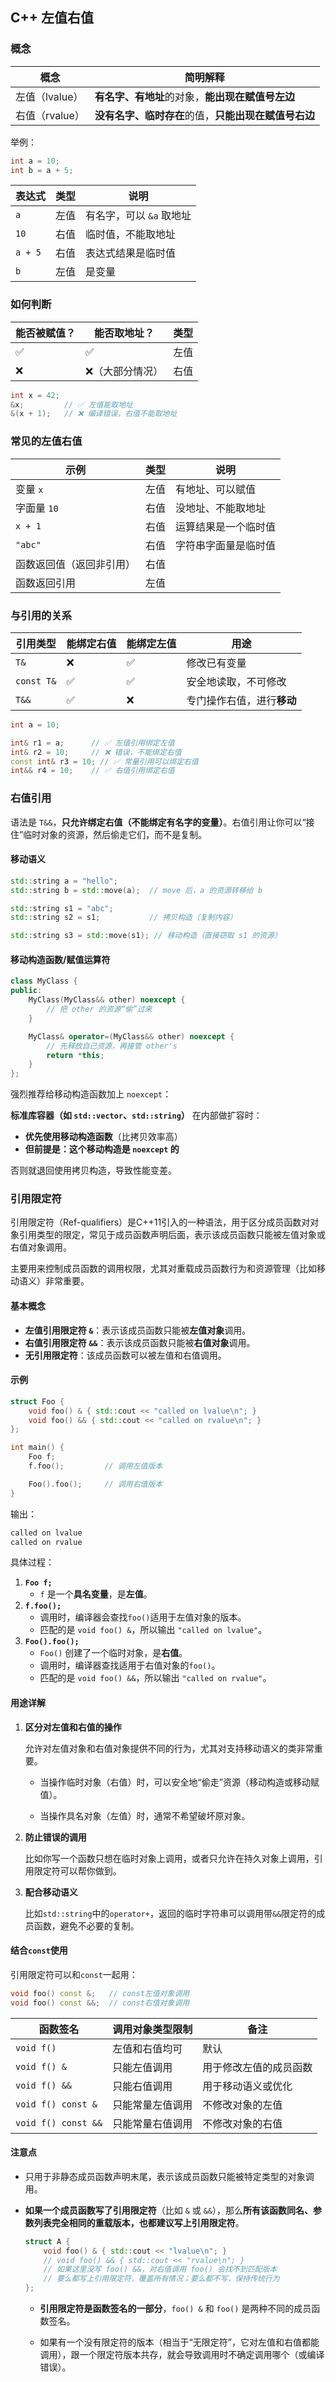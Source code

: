 ## C++ 左值右值

### 概念

| 概念           | 简明解释                                             |
| -------------- | ---------------------------------------------------- |
| 左值（lvalue） | **有名字、有地址**的对象，**能出现在赋值号左边**     |
| 右值（rvalue） | **没有名字、临时存在**的值，**只能出现在赋值号右边** |

举例：

```c++
int a = 10;
int b = a + 5;
```

| 表达式  | 类型 | 说明                     |
| ------- | ---- | ------------------------ |
| `a`     | 左值 | 有名字，可以 `&a` 取地址 |
| `10`    | 右值 | 临时值，不能取地址       |
| `a + 5` | 右值 | 表达式结果是临时值       |
| `b`     | 左值 | 是变量                   |

### 如何判断

| 能否被赋值？ | 能否取地址？    | 类型 |
| ------------ | --------------- | ---- |
| ✅            | ✅               | 左值 |
| ❌            | ❌（大部分情况） | 右值 |

```c++
int x = 42;
&x;         // ✅ 左值能取地址
&(x + 1);   // ❌ 编译错误，右值不能取地址
```

### 常见的左值右值

| 示例                     | 类型 | 说明                 |
| ------------------------ | ---- | -------------------- |
| 变量 `x`                 | 左值 | 有地址、可以赋值     |
| 字面量 `10`              | 右值 | 没地址、不能取地址   |
| `x + 1`                  | 右值 | 运算结果是一个临时值 |
| `"abc"`                  | 右值 | 字符串字面量是临时值 |
| 函数返回值（返回非引用） | 右值 |                      |
| 函数返回引用             | 左值 |                      |

### 与引用的关系

| 引用类型   | 能绑定右值 | 能绑定左值 | 用途                       |
| ---------- | ---------- | ---------- | -------------------------- |
| `T&`       | ❌          | ✅          | 修改已有变量               |
| `const T&` | ✅          | ✅          | 安全地读取，不可修改       |
| `T&&`      | ✅          | ❌          | 专门操作右值，进行**移动** |

```c++
int a = 10;

int& r1 = a;      // ✅ 左值引用绑定左值
int& r2 = 10;     // ❌ 错误，不能绑定右值
const int& r3 = 10; // ✅ 常量引用可以绑定右值
int&& r4 = 10;    // ✅ 右值引用绑定右值
```

### 右值引用

语法是 `T&&`，**只允许绑定右值（不能绑定有名字的变量）**。右值引用让你可以“接住”临时对象的资源，然后偷走它们，而不是复制。

#### 移动语义

```c++
std::string a = "hello";
std::string b = std::move(a);  // move 后，a 的资源转移给 b

std::string s1 = "abc";
std::string s2 = s1;           // 拷贝构造（复制内容）

std::string s3 = std::move(s1); // 移动构造（直接窃取 s1 的资源）
```

#### 移动构造函数/赋值运算符

```c++
class MyClass {
public:
    MyClass(MyClass&& other) noexcept {
        // 把 other 的资源“偷”过来
    }

    MyClass& operator=(MyClass&& other) noexcept {
        // 先释放自己资源，再接管 other's
        return *this;
    }
};
```

强烈推荐给移动构造函数加上 `noexcept`：

**标准库容器（如 `std::vector`、`std::string`）** 在内部做扩容时：

- **优先使用移动构造函数**（比拷贝效率高）
- **但前提是：这个移动构造是 `noexcept` 的**

否则就退回使用拷贝构造，导致性能变差。

### 引用限定符

引用限定符（Ref-qualifiers）是C++11引入的一种语法，用于区分成员函数对对象引用类型的限定，常见于成员函数声明后面，表示该成员函数只能被左值对象或右值对象调用。

主要用来控制成员函数的调用权限，尤其对重载成员函数行为和资源管理（比如移动语义）非常重要。

#### 基本概念

- **左值引用限定符 `&`**：表示该成员函数只能被**左值对象**调用。
- **右值引用限定符 `&&`**：表示该成员函数只能被**右值对象**调用。
- **无引用限定符**：该成员函数可以被左值和右值调用。

#### 示例

```cpp
struct Foo {
    void foo() & { std::cout << "called on lvalue\n"; }
    void foo() && { std::cout << "called on rvalue\n"; }
};

int main() {
    Foo f;
    f.foo();         // 调用左值版本

    Foo().foo();     // 调用右值版本
}
```

输出：

```css
called on lvalue
called on rvalue
```

具体过程：

1. **`Foo f;`**
   - `f` 是一个**具名变量**，是**左值**。
2. **`f.foo();`**
   - 调用时，编译器会查找`foo()`适用于左值对象的版本。
   - 匹配的是 `void foo() &`，所以输出 `"called on lvalue"`。
3. **`Foo().foo();`**
   - `Foo()` 创建了一个临时对象，是**右值**。
   - 调用时，编译器查找适用于右值对象的`foo()`。
   - 匹配的是 `void foo() &&`，所以输出 `"called on rvalue"`。

#### 用途详解

1. **区分对左值和右值的操作**

   允许对左值对象和右值对象提供不同的行为，尤其对支持移动语义的类非常重要。

   - 当操作临时对象（右值）时，可以安全地“偷走”资源（移动构造或移动赋值）。

   - 当操作具名对象（左值）时，通常不希望破坏原对象。

2. **防止错误的调用**

   比如你写一个函数只想在临时对象上调用，或者只允许在持久对象上调用，引用限定符可以帮你做到。

3. **配合移动语义**

   比如`std::string`中的`operator+`，返回的临时字符串可以调用带`&&`限定符的成员函数，避免不必要的复制。

#### 结合`const`使用

引用限定符可以和`const`一起用：

```cpp
void foo() const &;   // const左值对象调用
void foo() const &&;  // const右值对象调用
```

| 函数签名            | 调用对象类型限制 | 备注                   |
| ------------------- | ---------------- | ---------------------- |
| `void f()`          | 左值和右值均可   | 默认                   |
| `void f() &`        | 只能左值调用     | 用于修改左值的成员函数 |
| `void f() &&`       | 只能右值调用     | 用于移动语义或优化     |
| `void f() const &`  | 只能常量左值调用 | 不修改对象的左值       |
| `void f() const &&` | 只能常量右值调用 | 不修改对象的右值       |

#### 注意点

- 只用于非静态成员函数声明末尾，表示该成员函数只能被特定类型的对象调用。

- **如果一个成员函数写了引用限定符**（比如 `&` 或 `&&`），那么**所有该函数同名、参数列表完全相同的重载版本，也都建议写上引用限定符**。

  ```cpp
  struct A {
      void foo() & { std::cout << "lvalue\n"; }
      // void foo() && { std::cout << "rvalue\n"; }
      // 如果这里没写 foo() &&，对右值调用 foo() 会找不到匹配版本
      // 要么都写上引用限定符，覆盖所有情况；要么都不写，保持传统行为
  };
  ```

  - **引用限定符是函数签名的一部分**，`foo() &` 和 `foo()` 是两种不同的成员函数签名。

  - 如果有一个没有限定符的版本（相当于“无限定符”，它对左值和右值都能调用），跟一个限定符版本共存，就会导致调用时不确定调用哪个（或编译错误）。
